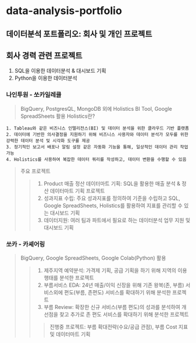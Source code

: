 # data-analysis-portfolio
데이터분석 포트폴리오: 회사 및 개인 프로젝트
---
## 회사 경력 관련 프로젝트
1. SQL을 이용한 데이터분석 & 대시보드 기획
2. Python을 이용한 데이터분석

### 나인투원 - 쏘카일레클
> BigQuery, PostgresQL, MongoDB 외에 Holistics BI Tool, Google SpreadSheets 활용
> Holistics란?
```
1. Tableau와 같은 비즈니스 인텔리전스(BI) 및 데이터 분석을 위한 클라우드 기반 플랫폼
2. 데이터에 기반한 의사결정을 지원하기 위해 비즈니스 사용자와 데이터 분석가 모두를 위한 강력한 데이터 분석 및 시각화 도구를 제공
3. 정기적인 보고서 배포나 알림 설정 같은 자동화 기능을 통해, 일상적인 데이터 관리 작업 가능
4. Holistics를 사용하여 복잡한 데이터 쿼리를 작성하고, 데이터 변환을 수행할 수 있음
```
> 주요 프로젝트
>> 1. Product 매출 정산 데이터마트 기획: SQL을 활용한 매출 분석 & 정산 데이터마트 기획 프로젝트
>> 2. 성과지표 수립: 주요 성과지표를 정의하여 기준을 수립하고 SQL, Google SpreadSheets, Holistics를 활용하여 지표를 관리할 수 있는 대시보드 기획
>> 3. 데이터지원: 여러 팀과 파트에서 필요로 하는 데이터분석 업무 지원 및 대시보드 기획

### 쏘카 - 카셰어링
> BigQuery, Google SpreadSheets, Google Colab(Python) 활용
>> 1. 제주지역 예약분석: 가격제 기획, 공급 기획을 하기 위해 지역의 이용 행태를 분석한 프로젝트
>> 2. 부름서비스 EDA: 24년 매출/이익 신장을 위해 기존 왕복(존, 부름) 서비스외에 편도(부름, 존편도) 서비스를 확대하기 위해 분석한 프로젝트
>> 3. 부름 Review: 확장한 신규 서비스(부름 편도)의 성과를 분석하여 개선점을 찾고 추가로 존 편도 서비스를 확대하기 위해 분석한 프로젝트
>>> 진행중 프로젝트: 부름 확대전략(수요/공급 관점), 부름 Cost 지표 및 데이터마트 기획
